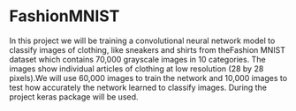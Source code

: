 # FashionMNIST
In this project we will be training a convolutional neural network model to classify images of clothing, like sneakers and shirts from theFashion MNIST dataset which contains 70,000 grayscale images in 10 categories. The images show individual articles of clothing at low resolution (28 by 28 pixels).We will use 60,000 images to train the network and 10,000 images to test how accurately the network learned to classify images. During the project keras package will be used.
